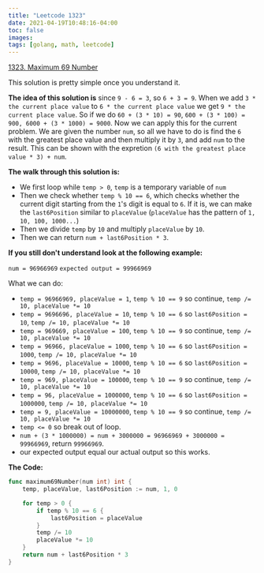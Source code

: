 ```yaml
---
title: "Leetcode 1323"
date: 2021-04-19T10:48:16-04:00
toc: false
images:
tags: [golang, math, leetcode]
---
```



[1323. Maximum 69 Number](https://leetcode.com/problems/maximum-69-number/)

This solution is pretty simple once you understand it.

**The idea of this solution is** since `9 - 6 = 3`, so `6 + 3 = 9`. When we add `3 * the current place value` to `6 * the current place value` we get `9 * the current place value`. So if we do `60 + (3 * 10) = 90`, `600 + (3 * 100) = 900, 6000 + (3 * 1000) = 9000`. Now we can apply this for the current problem. We are given the number `num`, so all we have to do is find the `6` with the greatest place value and then multiply it by `3`, and add `num` to the result. This can be shown with the expretion `(6 with the greatest place value * 3) + num`.

**The walk through this solution is:**
* We first loop while `temp > 0`, `temp` is a temporary variable of `num`
* Then we check whether `temp % 10 == 6`, which checks whether the current digit starting from the `1`'s digit is equal to `6`. If it is, we can make the `last6Position` similar to `placeValue` (`placeValue` has the pattern of `1, 10, 100, 1000...`)
* Then we divide `temp` by `10` and multiply `placeValue` by `10`.
* Then we can return `num + last6Position * 3`.

**If you still don't understand look at the following example:**

`num = 96966969`
`expected output = 99966969`

What we can do:

* `temp = 96966969, placeValue = 1`, `temp % 10 == 9` so continue, `temp /= 10, placeValue *= 10`
* `temp = 9696696, placeValue = 10`, `temp % 10 == 6` so `last6Position = 10`, `temp /= 10, placeValue *= 10`
* `temp = 969669, placeValue = 100`, `temp % 10 == 9` so continue, `temp /= 10, placeValue *= 10`
* `temp = 96966, placeValue = 1000`, `temp % 10 == 6` so `last6Position = 1000`, `temp /= 10, placeValue *= 10`
* `temp = 9696, placeValue = 10000`, `temp % 10 == 6` so `last6Position = 10000`, `temp /= 10, placeValue *= 10`
* `temp = 969, placeValue = 100000`, `temp % 10 == 9` so continue, `temp /= 10, placeValue *= 10`
* `temp = 96, placeValue = 1000000`, `temp % 10 == 6` so `last6Position = 1000000`, `temp /= 10, placeValue *= 10`
* `temp = 9, placeValue = 10000000`, `temp % 10 == 9` so continue, `temp /= 10, placeValue *= 10`
* `temp <= 0` so break out of loop.
* `num + (3 * 1000000) = num + 3000000 = 96966969 + 3000000 = 99966969`, return `99966969`.
* our expected output equal our actual output so this works.


**The Code:**


``` go
func maximum69Number(num int) int {
    temp, placeValue, last6Position := num, 1, 0

    for temp > 0 {
        if temp % 10 == 6 {
            last6Position = placeValue
        }
        temp /= 10
        placeValue *= 10
    }
    return num + last6Position * 3
}
```
